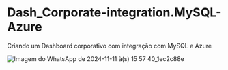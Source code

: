 # Dash_Corporate-integration.MySQL-Azure
 Criando um Dashboard corporativo com integração com MySQL e Azure

 ![Imagem do WhatsApp de 2024-11-11 à(s) 15 57 40_1ec2c88e](https://github.com/user-attachments/assets/ba87d121-ffc5-41d0-90b4-936ba2e96274)

